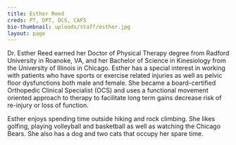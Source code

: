```yaml
---
title: Esther Reed
creds: PT, DPT, OCS, CAFS
bio-thumbnail: uploads/staff/esther.jpg
layout: page
---
```


Dr. Esther Reed earned her Doctor of Physical Therapy degree from Radford University in Roanoke, VA, and her Bachelor of Science in Kinesiology from the University of Illinois in Chicago. Esther has a special interest in working with patients who have sports or exercise related injuries as well as pelvic floor dysfunctions both male and female. She became a board-certified Orthopedic Clinical Specialist (OCS) and uses a functional movement oriented approach to therapy to facilitate long term gains decrease risk of re-injury or loss of function.

Esther enjoys spending time outside hiking and rock climbing. She likes golfing, playing volleyball and basketball as well as watching the Chicago Bears. She also has a dog and two cats that occupy her spare time.
